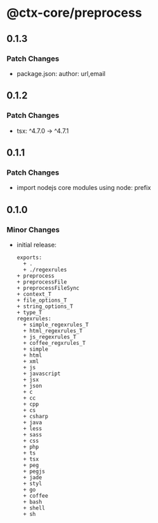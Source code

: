 # @ctx-core/preprocess

## 0.1.3

### Patch Changes

- package.json: author: url,email

## 0.1.2

### Patch Changes

- tsx: ^4.7.0 -> ^4.7.1

## 0.1.1

### Patch Changes

- import nodejs core modules using node: prefix

## 0.1.0

### Minor Changes

- initial release:

      exports:
      	+ .
      	+ ./regexrules
      + preprocess
      + preprocessFile
      + preprocessFileSync
      + context_T
      + file_options_T
      + string_options_T
      + type_T
      regexrules:
      	+ simple_regexrules_T
      	+ html_regexrules_T
      	+ js_regexrules_T
      	+ coffee_regxrules_T
      	+ simple
      	+ html
      	+ xml
      	+ js
      	+ javascript
      	+ jsx
      	+ json
      	+ c
      	+ cc
      	+ cpp
      	+ cs
      	+ csharp
      	+ java
      	+ less
      	+ sass
      	+ css
      	+ php
      	+ ts
      	+ tsx
      	+ peg
      	+ pegjs
      	+ jade
      	+ styl
      	+ go
      	+ coffee
      	+ bash
      	+ shell
      	+ sh
